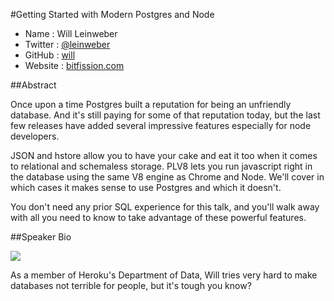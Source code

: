 #Getting Started with Modern Postgres and Node

* Name      : Will Leinweber
* Twitter   : [@leinweber][]
* GitHub    : [will][]
* Website   : [bitfission.com][]

##Abstract

Once upon a time Postgres built a reputation for being an unfriendly database.
And it's still paying for some of that reputation today, but the last few
releases have added several impressive features especially for node developers.

JSON and hstore allow you to have your cake and eat it too when it comes to
relational and schemaless storage. PLV8 lets you run javascript right in the
database using the same V8 engine as Chrome and Node. We'll cover in which
cases it makes sense to use Postgres and which it doesn't.

You don't need any prior SQL experience for this talk, and you'll walk away
with all you need to know to take advantage of these powerful features.

##Speaker Bio

![](https://avatars1.githubusercontent.com/u/1973)

As a member of Heroku's Department of Data, Will tries very hard to make
databases not terrible for people, but it's tough you know?

[@leinweber]:http://twitter.com/leinweber
[will]:http://github.com/will
[bitfission.com]:http://bitfission.com
